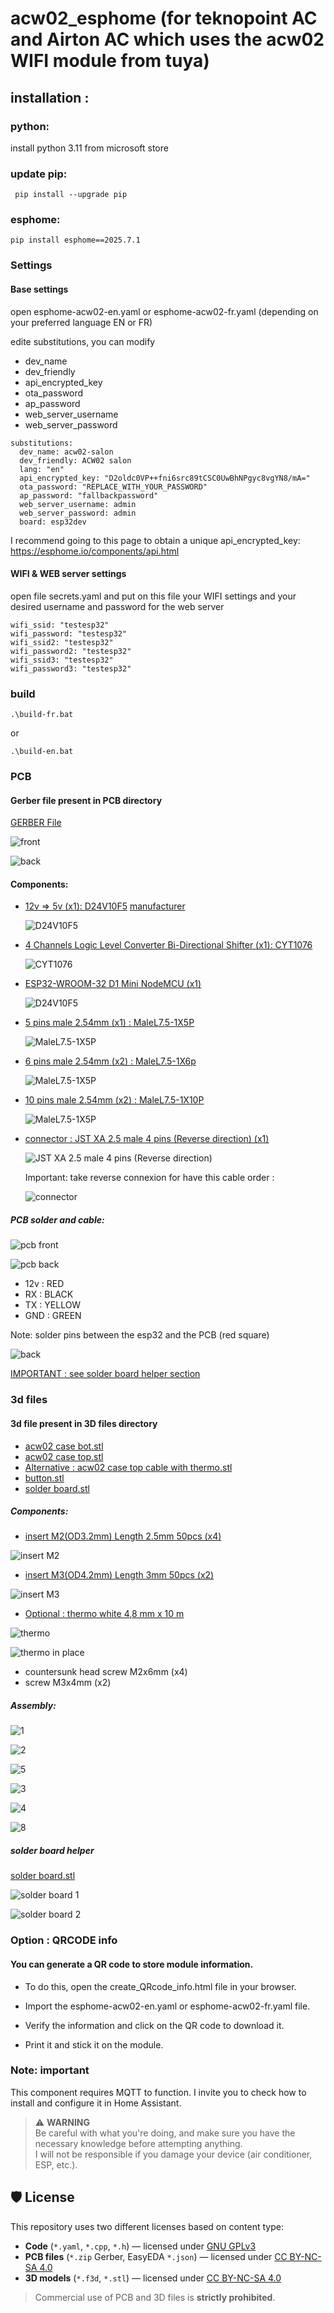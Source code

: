 # acw02_esphome (for teknopoint AC and Airton AC which uses the acw02 WIFI module from tuya)

## installation : 
### python:
install python 3.11 from microsoft store

### update pip:
```
 pip install --upgrade pip
```

### esphome:
```
pip install esphome==2025.7.1
```

### Settings
#### Base settings
open esphome-acw02-en.yaml or esphome-acw02-fr.yaml (depending on your preferred language EN or FR)

edite substitutions, you can modify 
 - dev_name
 - dev_friendly
 - api_encrypted_key
 - ota_password
 - ap_password
 - web_server_username
 - web_server_password

```
substitutions:
  dev_name: acw02-salon
  dev_friendly: ACW02 salon
  lang: "en"
  api_encrypted_key: "D2oldc0VP++fni6src89tCSC0UwBhNPgyc8vgYN8/mA="
  ota_password: "REPLACE_WITH_YOUR_PASSWORD"
  ap_password: "fallbackpassword"
  web_server_username: admin
  web_server_password: admin
  board: esp32dev
```

I recommend going to this page to obtain a unique api_encrypted_key:
https://esphome.io/components/api.html

#### WIFI & WEB server settings
open file secrets.yaml and put on this file your WIFI settings and your desired username and password for the web server
```
wifi_ssid: "testesp32"
wifi_password: "testesp32"
wifi_ssid2: "testesp32"
wifi_password2: "testesp32"
wifi_ssid3: "testesp32"
wifi_password3: "testesp32"
```

### build 
```
.\build-fr.bat
```

or 

```
.\build-en.bat
```

### PCB
#### Gerber file present in PCB directory
[GERBER File](https://github.com/devildant/acw02_esphome/raw/main/PCB/Gerber_climEspHome_esp32_d1_mini_PCB_climEspHome_esp32_d1_mini_2025-07-03.zip)

![front](PCB/images/pcb/front.PNG)

![back](PCB/images/pcb/back.PNG)

#### Components: 
- [12v => 5v (x1): D24V10F5](https://shop.mchobby.be/fr/regulateurs/554--regul-5v-1a-step-down-d24v10f5-3232100005549-pololu.html) [manufacturer](https://www.pololu.com/product/2831)

  ![D24V10F5](PCB/images/components/D24V10F5.PNG)

- [4 Channels Logic Level Converter Bi-Directional Shifter (x1): CYT1076](https://amzn.eu/d/2MhG08s)

  ![CYT1076](PCB/images/components/4%20Channels%20Logic%20Level%20Converter%20Bi-Directional%20Shifter.PNG)

- [ESP32-WROOM-32 D1 Mini NodeMCU (x1)](https://amzn.eu/d/3mS1B7W)

  ![D24V10F5](PCB/images/components/ESP32-WROOM-32%20D1%20Mini%20NodeMCU.PNG)

- [5 pins male 2.54mm (x1) : MaleL7.5-1X5P](https://fr.aliexpress.com/item/1005007128029220.html?spm=a2g0o.order_detail.order_detail_item.3.23f47d56yxv1SG&gatewayAdapt=glo2fra)

  ![MaleL7.5-1X5P](PCB/images/components/5%20pin%20male%202.54.PNG)

- [6 pins male 2.54mm (x2) : MaleL7.5-1X6p](https://fr.aliexpress.com/item/1005007128029220.html?spm=a2g0o.order_detail.order_detail_item.3.23f47d56yxv1SG&gatewayAdapt=glo2fra)

  ![MaleL7.5-1X5P](PCB/images/components/6%20pin%20male%202.54.PNG)

- [10 pins male 2.54mm (x2) : MaleL7.5-1X10P](https://fr.aliexpress.com/item/1005007128029220.html?spm=a2g0o.order_detail.order_detail_item.3.23f47d56yxv1SG&gatewayAdapt=glo2fra)

  ![MaleL7.5-1X5P](PCB/images/components/10%20pin%20male%202.54.PNG)

- [connector : JST XA 2.5 male 4 pins (Reverse direction) (x1)](https://www.aliexpress.com/item/1005008857984831.html?spm=a2g0o.cart.0.0.1dbf38daf0fL06&mp=1&pdp_npi=5%40dis%21EUR%21EUR%206.99%21EUR%206.99%21%21EUR%206.99%21%21%21%40210388c917527810571957734e8cea%2112000048990124847%21ct%21FR%211681384252%21%211%210)

  ![JST XA 2.5 male 4 pins (Reverse direction)](PCB/images/components/connector.PNG)

  Important: take reverse connexion for have this cable order : 

  ![connector](PCB/images/components/connector%202.PNG)

##### PCB solder and cable:

![pcb front](PCB/images/components/pcb%20front.PNG)

![pcb back](PCB/images/components/pcb%20back.PNG)

- 12v : RED
- RX  : BLACK
- TX  : YELLOW
- GND : GREEN

Note: solder pins between the esp32 and the PCB (red square)

![back](PCB/images/components/esp32%20solder%20pins.png)

[IMPORTANT : see solder board helper section](#solder-board-helper)

### 3d files
#### 3d file present in 3D files directory

- [acw02 case bot.stl](https://github.com/devildant/acw02_esphome/raw/main/3Dfiles/acw02%20case%20bot.stl)
- [acw02 case top.stl](https://github.com/devildant/acw02_esphome/raw/main/3Dfiles/acw02%20case%20top.stl)
- [Alternative : acw02 case top cable with thermo.stl](https://github.com/devildant/acw02_esphome/raw/main/3Dfiles/acw02%20case%20top%20cable%20with%20thermo.stl)
- [button.stl](https://github.com/devildant/acw02_esphome/raw/main/3Dfiles/button.stl)
- [solder board.stl](3Dfiles/solder%20board%2016%20hold.stl)

##### Components:
- [insert M2(OD3.2mm) Length 2.5mm 50pcs (x4)](https://www.aliexpress.com/item/1005003582355741.html?spm=a2g0o.order_list.order_list_main.10.1eba18024FtenS)

![insert M2](3Dfiles/images/bottom%20case%20insert.png)

- [insert M3(OD4.2mm) Length 3mm 50pcs (x2)](https://www.aliexpress.com/item/1005003582355741.html?spm=a2g0o.order_list.order_list_main.10.1eba18024FtenS)

![insert M3](3Dfiles/images/bottom%20case%20insert.png)

- [Optional : thermo white 4,8 mm x 10 m](https://amzn.eu/d/8Y1PVUU)

![thermo](3Dfiles/images/thermo.PNG)

![thermo in place](3Dfiles/images/alternative%20cable%20with%20thermo.jpg)

- countersunk head screw M2x6mm (x4)
- screw M3x4mm (x2)

##### Assembly:

![1](3Dfiles/images/button.PNG)

![2](3Dfiles/images/bottom%20case%20+%20pcb%20screw.png)

![5](3Dfiles/images/top%20case%20screw.png)

![3](3Dfiles/images/case%20with%20pcb.jpg)

![4](3Dfiles/images/case%20with%20pcb%20+%20button.jpg)

![8](3Dfiles/images/case%20close.jpg)

##### solder board helper

[solder board.stl](3Dfiles/solder%20board%2016%20hold.stl)

![solder board 1](3Dfiles/images/solder%20board1.jpg)

![solder board 2](3Dfiles/images/solder%20board2.jpg)

### Option : QRCODE info
#### You can generate a QR code to store module information.

- To do this, open the create_QRcode_info.html file in your browser.

- Import the esphome-acw02-en.yaml or esphome-acw02-fr.yaml file.

- Verify the information and click on the QR code to download it.

- Print it and stick it on the module.

### Note: important
This component requires MQTT to function. I invite you to check how to install and configure it in Home Assistant.

> ⚠️ **WARNING**  
> Be careful with what you're doing, and make sure you have the necessary knowledge before attempting anything.  
> I will not be responsible if you damage your device (air conditioner, ESP, etc.).


## 🛡️ License

This repository uses two different licenses based on content type:

- **Code** (`*.yaml`, `*.cpp`, `*.h`) — licensed under [GNU GPLv3](https://www.gnu.org/licenses/gpl-3.0.html)
- **PCB files** (`*.zip` Gerber, EasyEDA `*.json`) — licensed under [CC BY-NC-SA 4.0](https://creativecommons.org/licenses/by-nc-sa/4.0/)
- **3D models** (`*.f3d`, `*.stl`) — licensed under [CC BY-NC-SA 4.0](https://creativecommons.org/licenses/by-nc-sa/4.0/)

> Commercial use of PCB and 3D files is **strictly prohibited**.
